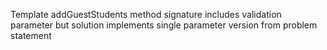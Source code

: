 Template addGuestStudents method signature includes validation parameter but solution implements single parameter version from problem statement
